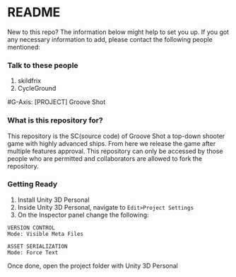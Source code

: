 # README #

New to this repo? The information below might help to set you up. If you got any necessary information to add, please contact the following people mentioned:

### Talk to these people ###
1. skildfrix
2. CycleGround

#G-Axis: [PROJECT] Groove Shot

### What is this repository for? ###
This repository is the SC(source code) of Groove Shot a top-down shooter game with highly advanced ships. From here
we release the game after multiple features approval. This repository can only be accessed by those people who are permitted and collaborators
are allowed to fork the repository.

### Getting Ready ###
1. Install Unity 3D Personal
2. Inside Unity 3D Personal, navigate to `Edit>Project Settings`
3. On the Inspector panel change the following:
```
VERSION CONTROL
Mode: Visible Meta Files

ASSET SERIALIZATION
Mode: Force Text
```

Once done, open the project folder with Unity 3D Personal